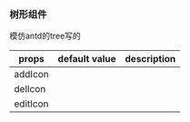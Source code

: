 ### 树形组件
模仿antd的tree写的

| props    | default value | description |
| -------- | ------------- | ----------- |
| addIcon  |               |             |
| delIcon  |               |             |
| editIcon |               |             |
